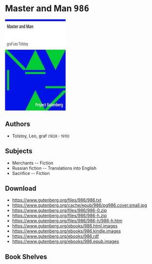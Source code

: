 # Master and Man <kbd>986</kbd>

![](./cover.medium.jpg "")

## Authors


 - Tolstoy, Leo, graf <small>(1828 - 1910)</small>

## Subjects


 - Merchants -- Fiction
 - Russian fiction -- Translations into English
 - Sacrifice -- Fiction

## Download


 - https://www.gutenberg.org/files/986/986.txt
 - https://www.gutenberg.org/cache/epub/986/pg986.cover.small.jpg
 - https://www.gutenberg.org/files/986/986-0.zip
 - https://www.gutenberg.org/files/986/986-h.zip
 - https://www.gutenberg.org/files/986/986-h/986-h.htm
 - https://www.gutenberg.org/ebooks/986.html.images
 - https://www.gutenberg.org/ebooks/986.kindle.images
 - https://www.gutenberg.org/ebooks/986.rdf
 - https://www.gutenberg.org/ebooks/986.epub.images

## Book Shelves


